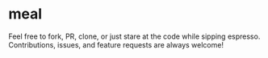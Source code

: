 # meal

Feel free to fork, PR, clone, or just stare at the code while sipping espresso. Contributions, issues, and feature requests are always welcome!